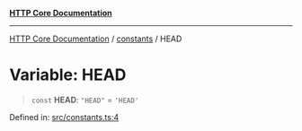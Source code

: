 [**HTTP Core Documentation**](../../README.md)

***

[HTTP Core Documentation](../../README.md) / [constants](../README.md) / HEAD

# Variable: HEAD

> `const` **HEAD**: `"HEAD"` = `'HEAD'`

Defined in: [src/constants.ts:4](https://github.com/stonemjs/http-core/blob/f8360abdd8e841f59cefcfadd322bcf66d52c95b/src/constants.ts#L4)
